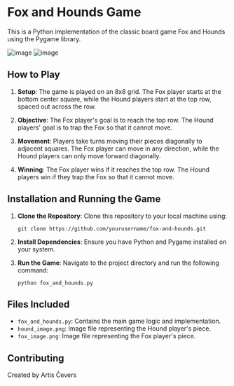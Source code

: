 # Fox and Hounds Game

This is a Python implementation of the classic board game Fox and Hounds using the Pygame library.

![image](https://github.com/NomadBBY/RTU_Artificial_Intelligence_1_Game_Task/assets/89861525/88d29eae-9032-42c1-a4c6-79d893452dec)
![image](https://github.com/NomadBBY/RTU_Artificial_Intelligence_1_Game_Task/assets/89861525/c5431086-318d-4086-a882-880b162fb624)

## How to Play

1. **Setup**: The game is played on an 8x8 grid. The Fox player starts at the bottom center square, while the Hound players start at the top row, spaced out across the row.
   
2. **Objective**: The Fox player's goal is to reach the top row. The Hound players' goal is to trap the Fox so that it cannot move.
   
3. **Movement**: Players take turns moving their pieces diagonally to adjacent squares. The Fox player can move in any direction, while the Hound players can only move forward diagonally.

4. **Winning**: The Fox player wins if it reaches the top row. The Hound players win if they trap the Fox so that it cannot move.

## Installation and Running the Game

1. **Clone the Repository**: Clone this repository to your local machine using:

    ```
    git clone https://github.com/yourusername/fox-and-hounds.git
    ```

2. **Install Dependencies**: Ensure you have Python and Pygame installed on your system.

3. **Run the Game**: Navigate to the project directory and run the following command:

    ```
    python fox_and_hounds.py
    ```

## Files Included

- `fox_and_hounds.py`: Contains the main game logic and implementation.
- `hound_image.png`: Image file representing the Hound player's piece.
- `fox_image.png`: Image file representing the Fox player's piece.

## Contributing

Created by Artis Čevers
